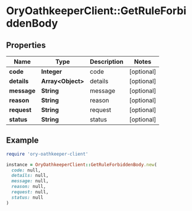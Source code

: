 # OryOathkeeperClient::GetRuleForbiddenBody

## Properties

| Name | Type | Description | Notes |
| ---- | ---- | ----------- | ----- |
| **code** | **Integer** | code | [optional] |
| **details** | **Array&lt;Object&gt;** | details | [optional] |
| **message** | **String** | message | [optional] |
| **reason** | **String** | reason | [optional] |
| **request** | **String** | request | [optional] |
| **status** | **String** | status | [optional] |

## Example

```ruby
require 'ory-oathkeeper-client'

instance = OryOathkeeperClient::GetRuleForbiddenBody.new(
  code: null,
  details: null,
  message: null,
  reason: null,
  request: null,
  status: null
)
```

